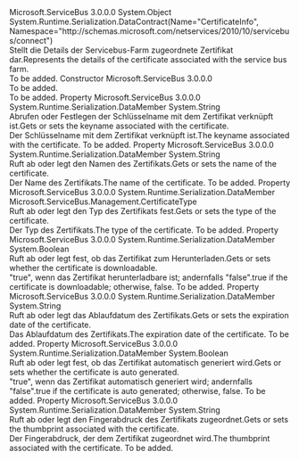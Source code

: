 <Type Name="FarmCertificateInfo" FullName="Microsoft.ServiceBus.Management.FarmCertificateInfo">
  <TypeSignature Language="C#" Value="public class FarmCertificateInfo" />
  <TypeSignature Language="ILAsm" Value=".class public auto ansi beforefieldinit FarmCertificateInfo extends System.Object" />
  <TypeSignature Language="DocId" Value="T:Microsoft.ServiceBus.Management.FarmCertificateInfo" />
  <TypeSignature Language="VB.NET" Value="Public Class FarmCertificateInfo" />
  <TypeSignature Language="F#" Value="type FarmCertificateInfo = class" />
  <AssemblyInfo>
    <AssemblyName>Microsoft.ServiceBus</AssemblyName>
    <AssemblyVersion>3.0.0.0</AssemblyVersion>
  </AssemblyInfo>
  <Base>
    <BaseTypeName>System.Object</BaseTypeName>
  </Base>
  <Interfaces />
  <Attributes>
    <Attribute>
      <AttributeName>System.Runtime.Serialization.DataContract(Name="CertificateInfo", Namespace="http://schemas.microsoft.com/netservices/2010/10/servicebus/connect")</AttributeName>
    </Attribute>
  </Attributes>
  <Docs>
    <summary><span data-ttu-id="b0114-101">Stellt die Details der Servicebus-Farm zugeordnete Zertifikat dar.</span><span class="sxs-lookup"><span data-stu-id="b0114-101">Represents the details of the certificate associated with the service bus farm.</span></span></summary>
    <remarks>To be added.</remarks>
  </Docs>
  <Members>
    <Member MemberName=".ctor">
      <MemberSignature Language="C#" Value="public FarmCertificateInfo ();" />
      <MemberSignature Language="ILAsm" Value=".method public hidebysig specialname rtspecialname instance void .ctor() cil managed" />
      <MemberSignature Language="DocId" Value="M:Microsoft.ServiceBus.Management.FarmCertificateInfo.#ctor" />
      <MemberSignature Language="VB.NET" Value="Public Sub New ()" />
      <MemberType>Constructor</MemberType>
      <AssemblyInfo>
        <AssemblyName>Microsoft.ServiceBus</AssemblyName>
        <AssemblyVersion>3.0.0.0</AssemblyVersion>
      </AssemblyInfo>
      <Parameters />
      <Docs>
        <summary>To be added.</summary>
        <remarks>To be added.</remarks>
      </Docs>
    </Member>
    <Member MemberName="CertificateKeyName">
      <MemberSignature Language="C#" Value="public string CertificateKeyName { get; set; }" />
      <MemberSignature Language="ILAsm" Value=".property instance string CertificateKeyName" />
      <MemberSignature Language="DocId" Value="P:Microsoft.ServiceBus.Management.FarmCertificateInfo.CertificateKeyName" />
      <MemberSignature Language="VB.NET" Value="Public Property CertificateKeyName As String" />
      <MemberSignature Language="F#" Value="member this.CertificateKeyName : string with get, set" Usage="Microsoft.ServiceBus.Management.FarmCertificateInfo.CertificateKeyName" />
      <MemberType>Property</MemberType>
      <AssemblyInfo>
        <AssemblyName>Microsoft.ServiceBus</AssemblyName>
        <AssemblyVersion>3.0.0.0</AssemblyVersion>
      </AssemblyInfo>
      <Attributes>
        <Attribute>
          <AttributeName>System.Runtime.Serialization.DataMember</AttributeName>
        </Attribute>
      </Attributes>
      <ReturnValue>
        <ReturnType>System.String</ReturnType>
      </ReturnValue>
      <Docs>
        <summary><span data-ttu-id="b0114-102">Abrufen oder Festlegen der Schlüsselname mit dem Zertifikat verknüpft ist.</span><span class="sxs-lookup"><span data-stu-id="b0114-102">Gets or sets the keyname associated with the certificate.</span></span></summary>
        <value><span data-ttu-id="b0114-103">Der Schlüsselname mit dem Zertifikat verknüpft ist.</span><span class="sxs-lookup"><span data-stu-id="b0114-103">The keyname associated with the certificate.</span></span></value>
        <remarks>To be added.</remarks>
      </Docs>
    </Member>
    <Member MemberName="CertificateName">
      <MemberSignature Language="C#" Value="public string CertificateName { get; set; }" />
      <MemberSignature Language="ILAsm" Value=".property instance string CertificateName" />
      <MemberSignature Language="DocId" Value="P:Microsoft.ServiceBus.Management.FarmCertificateInfo.CertificateName" />
      <MemberSignature Language="VB.NET" Value="Public Property CertificateName As String" />
      <MemberSignature Language="F#" Value="member this.CertificateName : string with get, set" Usage="Microsoft.ServiceBus.Management.FarmCertificateInfo.CertificateName" />
      <MemberType>Property</MemberType>
      <AssemblyInfo>
        <AssemblyName>Microsoft.ServiceBus</AssemblyName>
        <AssemblyVersion>3.0.0.0</AssemblyVersion>
      </AssemblyInfo>
      <Attributes>
        <Attribute>
          <AttributeName>System.Runtime.Serialization.DataMember</AttributeName>
        </Attribute>
      </Attributes>
      <ReturnValue>
        <ReturnType>System.String</ReturnType>
      </ReturnValue>
      <Docs>
        <summary><span data-ttu-id="b0114-104">Ruft ab oder legt den Namen des Zertifikats.</span><span class="sxs-lookup"><span data-stu-id="b0114-104">Gets or sets the name of the certificate.</span></span></summary>
        <value><span data-ttu-id="b0114-105">Der Name des Zertifikats.</span><span class="sxs-lookup"><span data-stu-id="b0114-105">The name of the certificate.</span></span></value>
        <remarks>To be added.</remarks>
      </Docs>
    </Member>
    <Member MemberName="CertificateType">
      <MemberSignature Language="C#" Value="public Microsoft.ServiceBus.Management.CertificateType CertificateType { get; set; }" />
      <MemberSignature Language="ILAsm" Value=".property instance valuetype Microsoft.ServiceBus.Management.CertificateType CertificateType" />
      <MemberSignature Language="DocId" Value="P:Microsoft.ServiceBus.Management.FarmCertificateInfo.CertificateType" />
      <MemberSignature Language="VB.NET" Value="Public Property CertificateType As CertificateType" />
      <MemberSignature Language="F#" Value="member this.CertificateType : Microsoft.ServiceBus.Management.CertificateType with get, set" Usage="Microsoft.ServiceBus.Management.FarmCertificateInfo.CertificateType" />
      <MemberType>Property</MemberType>
      <AssemblyInfo>
        <AssemblyName>Microsoft.ServiceBus</AssemblyName>
        <AssemblyVersion>3.0.0.0</AssemblyVersion>
      </AssemblyInfo>
      <Attributes>
        <Attribute>
          <AttributeName>System.Runtime.Serialization.DataMember</AttributeName>
        </Attribute>
      </Attributes>
      <ReturnValue>
        <ReturnType>Microsoft.ServiceBus.Management.CertificateType</ReturnType>
      </ReturnValue>
      <Docs>
        <summary><span data-ttu-id="b0114-106">Ruft ab oder legt den Typ des Zertifikats fest.</span><span class="sxs-lookup"><span data-stu-id="b0114-106">Gets or sets the type of the certificate.</span></span></summary>
        <value><span data-ttu-id="b0114-107">Der Typ des Zertifikats.</span><span class="sxs-lookup"><span data-stu-id="b0114-107">The type of the certificate.</span></span></value>
        <remarks>To be added.</remarks>
      </Docs>
    </Member>
    <Member MemberName="Downloadable">
      <MemberSignature Language="C#" Value="public bool Downloadable { get; set; }" />
      <MemberSignature Language="ILAsm" Value=".property instance bool Downloadable" />
      <MemberSignature Language="DocId" Value="P:Microsoft.ServiceBus.Management.FarmCertificateInfo.Downloadable" />
      <MemberSignature Language="VB.NET" Value="Public Property Downloadable As Boolean" />
      <MemberSignature Language="F#" Value="member this.Downloadable : bool with get, set" Usage="Microsoft.ServiceBus.Management.FarmCertificateInfo.Downloadable" />
      <MemberType>Property</MemberType>
      <AssemblyInfo>
        <AssemblyName>Microsoft.ServiceBus</AssemblyName>
        <AssemblyVersion>3.0.0.0</AssemblyVersion>
      </AssemblyInfo>
      <Attributes>
        <Attribute>
          <AttributeName>System.Runtime.Serialization.DataMember</AttributeName>
        </Attribute>
      </Attributes>
      <ReturnValue>
        <ReturnType>System.Boolean</ReturnType>
      </ReturnValue>
      <Docs>
        <summary><span data-ttu-id="b0114-108">Ruft ab oder legt fest, ob das Zertifikat zum Herunterladen.</span><span class="sxs-lookup"><span data-stu-id="b0114-108">Gets or sets whether the certificate is downloadable.</span></span></summary>
        <value><span data-ttu-id="b0114-109">"true", wenn das Zertifikat herunterladbare ist; andernfalls "false".</span><span class="sxs-lookup"><span data-stu-id="b0114-109">true if the certificate is downloadable; otherwise, false.</span></span></value>
        <remarks>To be added.</remarks>
      </Docs>
    </Member>
    <Member MemberName="ExpirationDate">
      <MemberSignature Language="C#" Value="public string ExpirationDate { get; set; }" />
      <MemberSignature Language="ILAsm" Value=".property instance string ExpirationDate" />
      <MemberSignature Language="DocId" Value="P:Microsoft.ServiceBus.Management.FarmCertificateInfo.ExpirationDate" />
      <MemberSignature Language="VB.NET" Value="Public Property ExpirationDate As String" />
      <MemberSignature Language="F#" Value="member this.ExpirationDate : string with get, set" Usage="Microsoft.ServiceBus.Management.FarmCertificateInfo.ExpirationDate" />
      <MemberType>Property</MemberType>
      <AssemblyInfo>
        <AssemblyName>Microsoft.ServiceBus</AssemblyName>
        <AssemblyVersion>3.0.0.0</AssemblyVersion>
      </AssemblyInfo>
      <Attributes>
        <Attribute>
          <AttributeName>System.Runtime.Serialization.DataMember</AttributeName>
        </Attribute>
      </Attributes>
      <ReturnValue>
        <ReturnType>System.String</ReturnType>
      </ReturnValue>
      <Docs>
        <summary><span data-ttu-id="b0114-110">Ruft ab oder legt das Ablaufdatum des Zertifikats.</span><span class="sxs-lookup"><span data-stu-id="b0114-110">Gets or sets the expiration date of the certificate.</span></span></summary>
        <value><span data-ttu-id="b0114-111">Das Ablaufdatum des Zertifikats.</span><span class="sxs-lookup"><span data-stu-id="b0114-111">The expiration date of the certificate.</span></span></value>
        <remarks>To be added.</remarks>
      </Docs>
    </Member>
    <Member MemberName="IsAutoGenerated">
      <MemberSignature Language="C#" Value="public bool IsAutoGenerated { get; set; }" />
      <MemberSignature Language="ILAsm" Value=".property instance bool IsAutoGenerated" />
      <MemberSignature Language="DocId" Value="P:Microsoft.ServiceBus.Management.FarmCertificateInfo.IsAutoGenerated" />
      <MemberSignature Language="VB.NET" Value="Public Property IsAutoGenerated As Boolean" />
      <MemberSignature Language="F#" Value="member this.IsAutoGenerated : bool with get, set" Usage="Microsoft.ServiceBus.Management.FarmCertificateInfo.IsAutoGenerated" />
      <MemberType>Property</MemberType>
      <AssemblyInfo>
        <AssemblyName>Microsoft.ServiceBus</AssemblyName>
        <AssemblyVersion>3.0.0.0</AssemblyVersion>
      </AssemblyInfo>
      <Attributes>
        <Attribute>
          <AttributeName>System.Runtime.Serialization.DataMember</AttributeName>
        </Attribute>
      </Attributes>
      <ReturnValue>
        <ReturnType>System.Boolean</ReturnType>
      </ReturnValue>
      <Docs>
        <summary><span data-ttu-id="b0114-112">Ruft ab oder legt fest, ob das Zertifikat automatisch generiert wird.</span><span class="sxs-lookup"><span data-stu-id="b0114-112">Gets or sets whether the certificate is auto generated.</span></span></summary>
        <value><span data-ttu-id="b0114-113">"true", wenn das Zertifikat automatisch generiert wird; andernfalls "false".</span><span class="sxs-lookup"><span data-stu-id="b0114-113">true if the certificate is auto generated; otherwise, false.</span></span></value>
        <remarks>To be added.</remarks>
      </Docs>
    </Member>
    <Member MemberName="Thumbprint">
      <MemberSignature Language="C#" Value="public string Thumbprint { get; set; }" />
      <MemberSignature Language="ILAsm" Value=".property instance string Thumbprint" />
      <MemberSignature Language="DocId" Value="P:Microsoft.ServiceBus.Management.FarmCertificateInfo.Thumbprint" />
      <MemberSignature Language="VB.NET" Value="Public Property Thumbprint As String" />
      <MemberSignature Language="F#" Value="member this.Thumbprint : string with get, set" Usage="Microsoft.ServiceBus.Management.FarmCertificateInfo.Thumbprint" />
      <MemberType>Property</MemberType>
      <AssemblyInfo>
        <AssemblyName>Microsoft.ServiceBus</AssemblyName>
        <AssemblyVersion>3.0.0.0</AssemblyVersion>
      </AssemblyInfo>
      <Attributes>
        <Attribute>
          <AttributeName>System.Runtime.Serialization.DataMember</AttributeName>
        </Attribute>
      </Attributes>
      <ReturnValue>
        <ReturnType>System.String</ReturnType>
      </ReturnValue>
      <Docs>
        <summary><span data-ttu-id="b0114-114">Ruft ab oder legt den Fingerabdruck des Zertifikats zugeordnet.</span><span class="sxs-lookup"><span data-stu-id="b0114-114">Gets or sets the thumbprint associated with the certificate.</span></span></summary>
        <value><span data-ttu-id="b0114-115">Der Fingerabdruck, der dem Zertifikat zugeordnet wird.</span><span class="sxs-lookup"><span data-stu-id="b0114-115">The thumbprint associated with the certificate.</span></span></value>
        <remarks>To be added.</remarks>
      </Docs>
    </Member>
  </Members>
</Type>